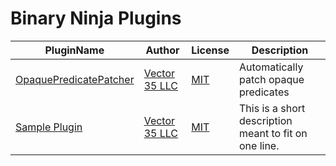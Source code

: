 # Binary Ninja Plugins

| PluginName | Author | License | Description |
|------------|--------|---------|-------------|
|[OpaquePredicatePatcher](https://github.com/Vector35/OpaquePredicatePatcher)|[Vector 35 LLC](https://github.com/Vector35)|[MIT](OpaquePredicatePatcher/LICENSE)|Automatically patch opaque predicates|
|[Sample Plugin](https://github.com/Vector35/sample_plugin)|[Vector 35 LLC](https://github.com/Vector35)|[MIT](sample_plugin/LICENSE)|This is a short description meant to fit on one line.|


